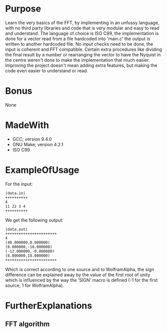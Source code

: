# Purpose
Learn the very basics of the FFT, by implementing in an unfussy language, with no third party libraries and code that is very modular and easy 
 to read and understand. The language of choice is ISO C99, the implementation is done for a vector read from a file hardcoded into 'main.c' 
 the output is written to another hardcoded file. No input checks need to be done, the input is coherent and FFT compatible.
Certain extra procedures like dividing the final result by a number or rearranging the vector to have the Nyquist in the centre weren't done
 to make the implementation that much easier.
Improving the project doesn't mean adding extra features, but making the code even easier to understand or read.
# Bonus
None
# MadeWith
- GCC; version 9.4.0
- GNU Make; version 4.2.1
- ISO C99
# ExampleOfUsage
For the input:
```
|data.in|
++++++++++
4
11 22 3 4
++++++++++

```
We get the following output:
```
|data.out|
+++++++++++++++++++++++
4
(40.000000,0.000000)
(8.000000,-18.000000)
(-12.000000,-0.000000)
(8.000000,18.000000)
+++++++++++++++++++++++
```
Which is correct according to one source and to WolframAlpha, the sign difference can be explained away by the value of the first root of unity
 which is influenced by the way the 'SIGN' macro is defined (-1 for the first source, 1 for WolframAlpha).
# FurtherExplanations
## FFT algorithm
<!--
Not good enough, to delete or improve
Understanding the FFT algorithm is easier once concrete examples are considered and not abstract scenarios. As hypothetical, let's consider the following vector of four elements: (a, b, c,d). It's length already is a power of 2, so next step is to reorder it: (a, c, b, d).
First the vector is divided into a series of separate elements as such: ((a), (c), (b), (d)). For each consecutive non-overlapping pair of elements, the next BFS(ButterFly Schema) is applied:
```
    e0 = e0 + e1*pwr_4(4)
    e1 = e0 + e1*pwr_4(4)
```
Where:
- _e0_ is the first element of the constructed pair;
- _e1_ is the second element of the constructed pair;
- _pwr\_4_ is a shorthand notation that symbolizes the 
-->
